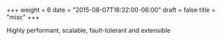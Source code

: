 +++
weight = 6
date = "2015-08-07T18:32:00-06:00"
draft = false
title = "misc"
+++

Highly performant, scalable, fault-tolerant and extensible
